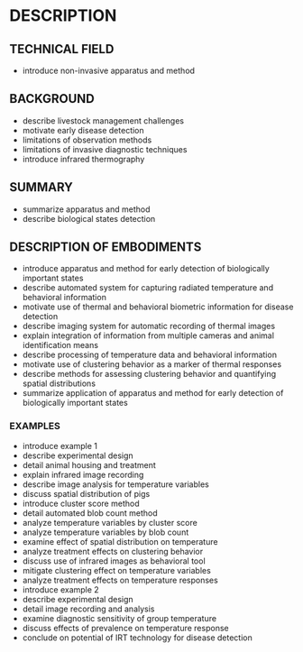 # DESCRIPTION

## TECHNICAL FIELD

- introduce non-invasive apparatus and method

## BACKGROUND

- describe livestock management challenges
- motivate early disease detection
- limitations of observation methods
- limitations of invasive diagnostic techniques
- introduce infrared thermography

## SUMMARY

- summarize apparatus and method
- describe biological states detection

## DESCRIPTION OF EMBODIMENTS

- introduce apparatus and method for early detection of biologically important states
- describe automated system for capturing radiated temperature and behavioral information
- motivate use of thermal and behavioral biometric information for disease detection
- describe imaging system for automatic recording of thermal images
- explain integration of information from multiple cameras and animal identification means
- describe processing of temperature data and behavioral information
- motivate use of clustering behavior as a marker of thermal responses
- describe methods for assessing clustering behavior and quantifying spatial distributions
- summarize application of apparatus and method for early detection of biologically important states

### EXAMPLES

- introduce example 1
- describe experimental design
- detail animal housing and treatment
- explain infrared image recording
- describe image analysis for temperature variables
- discuss spatial distribution of pigs
- introduce cluster score method
- detail automated blob count method
- analyze temperature variables by cluster score
- analyze temperature variables by blob count
- examine effect of spatial distribution on temperature
- analyze treatment effects on clustering behavior
- discuss use of infrared images as behavioral tool
- mitigate clustering effect on temperature variables
- analyze treatment effects on temperature responses
- introduce example 2
- describe experimental design
- detail image recording and analysis
- examine diagnostic sensitivity of group temperature
- discuss effects of prevalence on temperature response
- conclude on potential of IRT technology for disease detection

